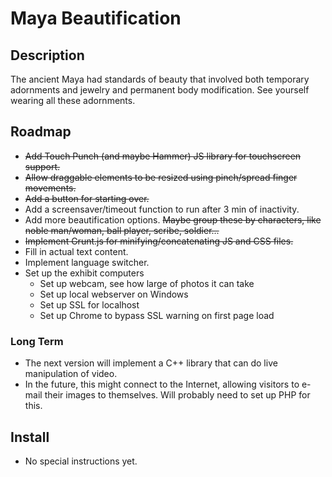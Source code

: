 # Maya Beautification 

## Description 
The ancient Maya had standards of beauty that involved both temporary adornments and jewelry and permanent body modification.
See yourself wearing all these adornments.

## Roadmap
+ ~~Add Touch Punch (and maybe Hammer) JS library for touchscreen support.~~
+ ~~Allow draggable elements to be resized using pinch/spread finger movements.~~
+ ~~Add a button for starting over.~~
+ Add a screensaver/timeout function to run after 3 min of inactivity.
+ Add more beautification options. ~~Maybe group these by characters, like noble man/woman, ball player, scribe, soldier...~~
+ ~~Implement Grunt.js for minifying/concatenating JS and CSS files.~~
+ Fill in actual text content.
+ Implement language switcher. 
+ Set up the exhibit computers
  + Set up webcam, see how large of photos it can take 
  + Set up local webserver on Windows 
  + Set up SSL for localhost 
  + Set up Chrome to bypass SSL warning on first page load

### Long Term
+ The next version will implement a C++ library that can do live manipulation of video.
+ In the future, this might connect to the Internet, allowing visitors to e-mail their images to themselves. 
Will probably need to set up PHP for this.

## Install
+ No special instructions yet.
